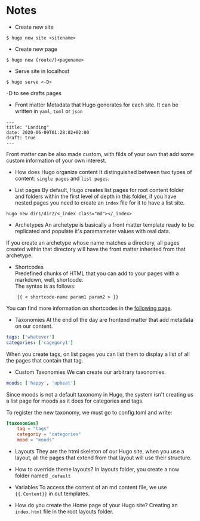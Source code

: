 # Notes

* Create new site  
```
$ hugo new site <sitename>
```

* Create new page  
```
$ hugo new {route/}<pagename>
```

* Serve site in localhost  
```
$ hugo serve <-D>
```
-D to see drafts pages

* Front matter
Metadata that Hugo generates for each site. It can be written in `yaml`, `toml` or `json`
```
---
title: "Landing"
date: 2020-06-09T01:28:02+02:00
draft: true
---
```
Front matter can be also made custom, with filds of your own that add some custom information of your own interest.

* How does Hugo organize content
It distinguished between two types of content: `single pages` and `list pages`.

* List pages
By default, Hugo creates list pages for root content folder and folders within the first level of depth in this folder, if you have nested pages you need to create an `index` file for it to have a list site.
```
hugo new dir1/dir2/<_index class="md"></_index>
```

* Archetypes
An archetype is basically a front matter template ready to be replicated and populate it's paramameter values with real data.

If you create an archetype whose name matches a directory, all pages created within that directory will have the front matter inherited from that archetype.

* Shortcodes  
Predefined chunks of HTML that you can add to your pages with a markdown, well, shortcode.  
The syntax is as follows:  
```
	{{ < shortcode-name param1 param2 > }}
```
 You can find more information on shortcodes in the [following page](https://gohugo.io/content-management/shortcodes/).

* Taxonomies
At the end of the day are frontend matter that add metadata on our content.
```yaml
tags: ['whatever']
categories: ['cagegory1']
```

When you create tags, on list pages you can list them to display a list of all the pages that contain that tag.

* Custom Taxonomies
We can create our arbitrary taxonomies.
```yaml
moods: ['happy', 'upbeat']
```
Since moods is not a default taxonomy in Hugo, the system isn't creating us a list page for moods as it does for categories and tags.

To register the new taxonomy, we must go to config.toml and write:
```toml
[taxonomies]
	tag = "tags"
	categoriy = "categories"
	mood = "moods"
```

* Layouts
They are the html skeleton of our Hugo site, when you use a layout, all the pages that extend from that layout will use their structure.

* How to override theme layouts?
In layouts folder, you create a now folder named `_default`

* Variables
To access the content of an md content file, we use `{{.Content}}` in out templates.

* How do you create the Home page of your Hugo site?
Creating an `index.html` file in the root layouts folder.